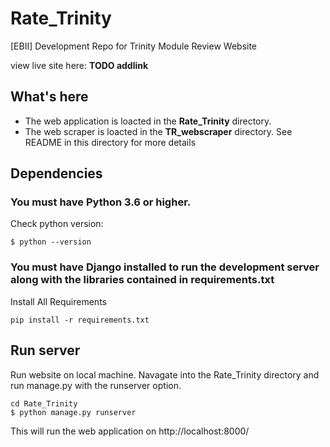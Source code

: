 # Rate_Trinity
[EBII] Development Repo for Trinity Module Review Website

view live site here: **TODO addlink**

## What's here
* The web application is loacted in the **Rate_Trinity** directory.
* The web scraper is loacted in the **TR_webscraper** directory. See README in this directory for more details

## Dependencies
### You must have Python 3.6 or higher.
Check python version:
```
$ python --version
```
###  You must have Django installed to run the development server along with the libraries contained in requirements.txt
Install All Requirements
```
pip install -r requirements.txt
```

## Run server
Run website on local machine.
Navagate into the Rate_Trinity directory and run manage.py with the runserver option.
```
cd Rate_Trinity
$ python manage.py runserver
```
This will run the web application on http://localhost:8000/
